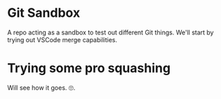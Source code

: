 # Git Sandbox
A repo acting as a sandbox to test out different Git things.
We'll start by trying out VSCode merge capabilities.

# Trying some pro squashing
Will see how it goes. 🙄.
